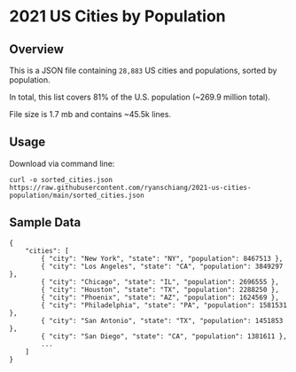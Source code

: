 
# 2021 US Cities by Population

## Overview

This is a JSON file containing `28,883` US cities and populations, sorted by population.

In total, this list covers 81% of the U.S. population (~269.9 million total).

File size is 1.7 mb and contains ~45.5k lines.
## Usage

Download via command line:

`curl -o sorted_cities.json https://raw.githubusercontent.com/ryanschiang/2021-us-cities-population/main/sorted_cities.json`

## Sample Data

```
{
    "cities": [
        { "city": "New York", "state": "NY", "population": 8467513 },
        { "city": "Los Angeles", "state": "CA", "population": 3849297 },
        { "city": "Chicago", "state": "IL", "population": 2696555 },
        { "city": "Houston", "state": "TX", "population": 2288250 },
        { "city": "Phoenix", "state": "AZ", "population": 1624569 },
        { "city": "Philadelphia", "state": "PA", "population": 1581531 },
        { "city": "San Antonio", "state": "TX", "population": 1451853 },
        { "city": "San Diego", "state": "CA", "population": 1381611 },
        ...
    ]
}
```



